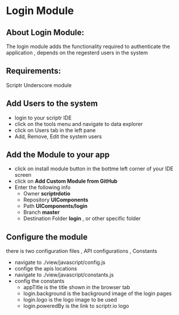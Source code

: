 # Login Module

## About Login Module: 
  The login module adds the functionality required to authenticate the application , depends on the regesterd users in the system
## Requirements:
  Scriptr Underscore module
## Add Users to the system
  - login to your scriptr IDE
  - click on the tools menu and navigate to data explorer
  - click on Users tab in the left pane
  - Add, Remove, Edit the system users
## Add the Module to your app
  - click on install module button in the bottme left corner of your IDE screen
  - click on  **Add Custom Module from GitHub**
  - Enter the following info
    - Owner **scriptrdotio**
    - Repository **UIComponents**
    - Path **UIComponents/login**
    - Branch **master**
    - Destination Folder **login** , or other specific folder
## Configure the module
  there is two configuration files , API configurations , Constants
  - navigate to ./view/javascript/config.js
  - confige the apis locations 
  - navigate to ./view/javascript/constants.js
  - config the constants
    - appTitle is the title shown in the browser tab
    - login.background is the background image of the login pages
    - login.logo is the logo image to be used
    - login.poweredBy is the link to scriptr.io logo 